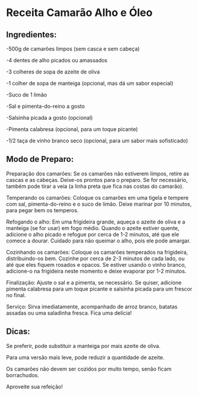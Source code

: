 # Receita Camarão Alho e Óleo

## Ingredientes:

-500g de camarões limpos (sem casca e sem cabeça)

-4 dentes de alho picados ou amassados

-3 colheres de sopa de azeite de oliva

-1 colher de sopa de manteiga (opcional, mas dá um sabor especial)

-Suco de 1 limão

-Sal e pimenta-do-reino a gosto

-Salsinha picada a gosto (opcional)

-Pimenta calabresa (opcional, para um toque picante)

-1/2 taça de vinho branco seco (opcional, para um sabor mais sofisticado)

## Modo de Preparo:

Preparação dos camarões: Se os camarões não estiverem limpos, retire as cascas e as cabeças. Deixe-os prontos para o preparo. Se for necessário, também pode tirar a veia (a linha preta que fica nas costas do camarão).

Temperando os camarões: Coloque os camarões em uma tigela e tempere com sal, pimenta-do-reino e o suco de limão. Deixe marinar por 10 minutos, para pegar bem os temperos.

Refogando o alho: Em uma frigideira grande, aqueça o azeite de oliva e a manteiga (se for usar) em fogo médio. Quando o azeite estiver quente, adicione o alho picado e refogue por cerca de 1-2 minutos, até que ele comece a dourar. Cuidado para não queimar o alho, pois ele pode amargar.

Cozinhando os camarões: Coloque os camarões temperados na frigideira, distribuindo-os bem. Cozinhe por cerca de 2-3 minutos de cada lado, ou até que eles fiquem rosados e opacos. Se estiver usando o vinho branco, adicione-o na frigideira neste momento e deixe evaporar por 1-2 minutos.

Finalização: Ajuste o sal e a pimenta, se necessário. Se quiser, adicione pimenta calabresa para um toque picante e salsinha picada para um frescor no final.

Serviço: Sirva imediatamente, acompanhado de arroz branco, batatas assadas ou uma saladinha fresca. Fica uma delícia!

## Dicas:

Se preferir, pode substituir a manteiga por mais azeite de oliva.

Para uma versão mais leve, pode reduzir a quantidade de azeite.

Os camarões não devem ser cozidos por muito tempo, senão ficam borrachudos.

Aproveite sua refeição!